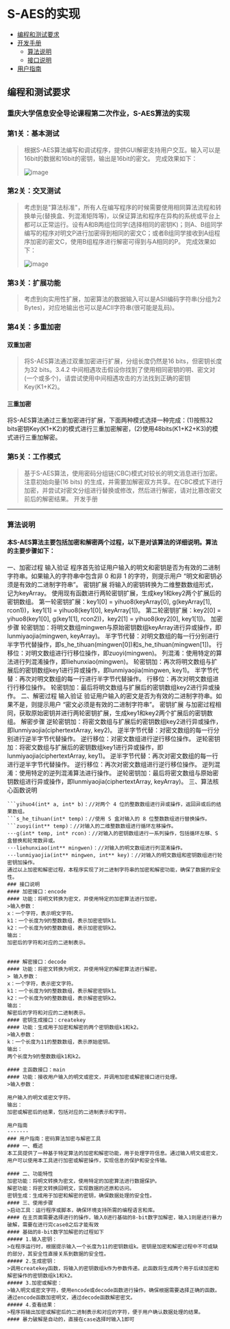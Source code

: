 S-AES的实现
==== 

  - [编程和测试要求](#编程和测试要求)
 - [开发手册](#开发手册)
   - [算法说明](#算法说明)
   - [接口说明](#接口说明)
  - [用户指南](#用户指南)

编程和测试要求
-------
### 重庆大学信息安全导论课程第二次作业，S-AES算法的实现
### 第1关：基本测试  
> 根据S-AES算法编写和调试程序，提供GUI解密支持用户交互。输入可以是16bit的数据和16bit的密钥，输出是16bit的密文。
> 完成效果如下：
>
> ![image](https://github.com/SamuelPsq/S-AES/blob/main/QQ20241031-184138.png)
### 第2关：交叉测试  
>考虑到是"算法标准"，所有人在编写程序的时候需要使用相同算法流程和转换单元(替换盒、列混淆矩阵等)，以保证算法和程序在异构的系统或平台上都可以正常运行。设有A和B两组位同学(选择相同的密钥K)；则A、B组同学编写的程序对明文P进行加密得到相同的密文C；或者B组同学接收到A组程序加密的密文C，使用B组程序进行解密可得到与A相同的P。
>完成效果如下：
>
> ![image](https://github.com/SamuelPsq/S-AES/blob/main/QQ20241031-184159.png)
  ### 第3关：扩展功能  
 > 考虑到向实用性扩展，加密算法的数据输入可以是ASII编码字符串(分组为2 Bytes)，对应地输出也可以是ACII字符串(很可能是乱码)。
  ### 第4关：多重加密
  #### 双重加密
>  将S-AES算法通过双重加密进行扩展，分组长度仍然是16 bits，但密钥长度为32 bits。3.4.2 中间相遇攻击假设你找到了使用相同密钥的明、密文对(一个或多个)，请尝试使用中间相遇攻击的方法找到正确的密钥Key(K1+K2)。
   #### 三重加密
将S-AES算法通过三重加密进行扩展，下面两种模式选择一种完成：(1)按照32 bits密钥Key(K1+K2)的模式进行三重加密解密，(2)使用48bits(K1+K2+K3)的模式进行三重加解密。
### 第5关：工作模式
> 基于S-AES算法，使用密码分组链(CBC)模式对较长的明文消息进行加密。注意初始向量(16 bits) 的生成，并需要加解密双方共享。在CBC模式下进行加密，并尝试对密文分组进行替换或修改，然后进行解密，请对比篡改密文前后的解密结果。
开发手册
-------
### 算法说明
#### 本S-AES算法主要包括加密和解密两个过程，以下是对该算法的详细说明。算法的主要步骤如下：
一、加密过程
输入验证
程序首先验证用户输入的明文和密钥是否为有效的二进制字符串。如果输入的字符串中包含非 0 和非 1 的字符，则提示用户 “明文和密钥必须是有效的二进制字符串”。
密钥扩展
将输入的密钥转换为二维整数数组形式，记为keyArray。
使用现有函数进行两轮密钥扩展，生成key1和key2两个扩展后的密钥数组。
第一轮密钥扩展：key1[0] = yihuo8(keyArray[0], g(keyArray[1], rcon1))，key1[1] = yihuo8(key1[0], keyArray[1])。
第二轮密钥扩展：key2[0] = yihuo8(key1[0], g(key1[1], rcon2))，key2[1] = yihuo8(key2[0], key1[1])。
加密步骤
轮密钥加：将明文数组mingwen与原始密钥数组keyArray进行异或操作，即lunmiyaojia(mingwen, keyArray)。
半字节代替：对明文数组的每一行分别进行半字节代替操作，即s_he_tihuan(mingwen[0])和s_he_tihuan(mingwen[1])。
行移位：对明文数组进行行移位操作，即zuoyi(mingwen)。
列混淆：使用特定的算法进行列混淆操作，即liehunxiao(mingwen)。
轮密钥加：再次将明文数组与扩展后的密钥数组key1进行异或操作，即lunmiyaojia(mingwen, key1)。
半字节代替：再次对明文数组的每一行进行半字节代替操作。
行移位：再次对明文数组进行行移位操作。
轮密钥加：最后将明文数组与扩展后的密钥数组key2进行异或操作。
二、解密过程
输入验证
验证用户输入的密文是否为有效的二进制字符串。如果不是，则提示用户 “密文必须是有效的二进制字符串”。
密钥扩展
与加密过程相同，获取原始密钥并进行两轮密钥扩展，生成key1和key2两个扩展后的密钥数组。
解密步骤
逆轮密钥加：将密文数组与扩展后的密钥数组key2进行异或操作，即lunmiyaojia(ciphertextArray, key2)。
逆半字节代替：对密文数组的每一行分别进行逆半字节代替操作。
逆行移位：对密文数组进行逆行移位操作。
逆轮密钥加：将密文数组与扩展后的密钥数组key1进行异或操作，即lunmiyaojia(ciphertextArray, key1)。
逆半字节代替：再次对密文数组的每一行进行逆半字节代替操作。
逆行移位：再次对密文数组进行逆行移位操作。
逆列混淆：使用特定的逆列混淆算法进行操作。
逆轮密钥加：最后将密文数组与原始密钥数组进行异或操作，即lunmiyaojia(ciphertextArray, keyArray)。
三、算法核心函数说明
```yihuo8(int* a, int* b)：//对两个 8 位的整数数组进行异或操作，返回异或后的结果数组。
```yihuo4(int* a, int* b)：//对两个 4 位的整数数组进行异或操作，返回异或后的结果数组。
```s_he_tihuan(int* temp)：//使用 S 盒对输入的 8 位整数数组进行替换操作。
```zuoyi(int** temp)：//对输入的二维整数数组进行循环左移操作。
···g(int* temp, int* rcon)：//对输入的密钥数组进行一系列操作，包括循环左移、S 盒替换和轮常数异或。
···liehunxiao(int** mingwen)：//对输入的明文数组进行列混淆操作。
···lunmiyaojia(int** mingwen, int** key)：//对输入的明文数组和密钥数组进行轮密钥加操作。
通过以上加密和解密过程，本程序实现了对二进制字符串的加密和解密功能，确保了数据的安全性。
### 接口说明
#### 加密接口：encode
#### 功能：将明文转换为密文，并使用特定的加密算法进行加密。
>输入参数：
x：一个字符，表示明文字符。
k1：一个长度为9的整数数组，表示加密密钥k1。
k2：一个长度为9的整数数组，表示加密密钥k2。
输出：
加密后的字符和对应的二进制表示。


#### 解密接口：decode
#### 功能：将密文转换为明文，并使用特定的解密算法进行解密。
> 输入参数：
x：一个字符，表示密文字符。
k1：一个长度为9的整数数组，表示解密密钥k1。
k2：一个长度为9的整数数组，表示解密密钥k2。
输出：
解密后的字符和对应的二进制表示。
#### 密钥生成接口：createkey
#### 功能：生成用于加密和解密的两个密钥数组k1和k2。
>输入参数：
k：一个长度为11的整数数组，表示原始密钥。
输出：
两个长度为9的整数数组k1和k2。

#### 主函数接口：main
#### 功能：接收用户输入的明文或密文，并调用加密或解密接口进行处理。
>输入参数：

用户输入的明文或密文字符。
输出：
加密或解密后的结果，包括对应的二进制表示和字符。

用户指南
-------
### 用户指南：密码算法加密与解密工具
#### 一、概述
本工具提供了一种基于特定算法的加密和解密功能，用于处理字符信息。通过输入明文或密文，用户可以使用本工具进行加密或解密操作，实现信息的保护和安全传输。

#### 二、功能特性
加密功能：将明文转换为密文，使用特定的加密算法进行数据保护。
解密功能：将密文转换回明文，实现数据的还原和访问。
密钥生成：生成用于加密和解密的密钥，确保数据处理的安全性。
#### 三、使用步骤
>启动工具：运行程序或脚本，确保环境支持所需的编程语言和库。
#### 在主页面需要选择进行的操作，输入0进行基础的8-bit数字加解密，输入1则是进行暴力破解，需要在进行完case0之后才能有效
#### 基础的8-bit数字加解密的过程如下
##### 1.输入密钥：
>在程序运行时，根据提示输入一个长度为11的密钥数组k。密钥是加密和解密过程中不可或缺的部分，其安全性直接关系到数据的安全性。
##### 2.生成密钥：
>调用createkey函数，将输入的密钥数组k作为参数传递。此函数将生成两个用于后续加密和解密操作的密钥数组k1和k2。
##### 3.加密或解密：
>输入明文或密文字符，使用encode或decode函数进行操作。确保根据需要选择正确的函数。通过encode函数加密明文，通过decode函数解密密文。
##### 4.查看结果：
>程序将输出加密或解密后的二进制表示和对应的字符，便于用户确认数据处理的结果。
#### 暴力破解是自动的，直接在case选择时输入1即可
